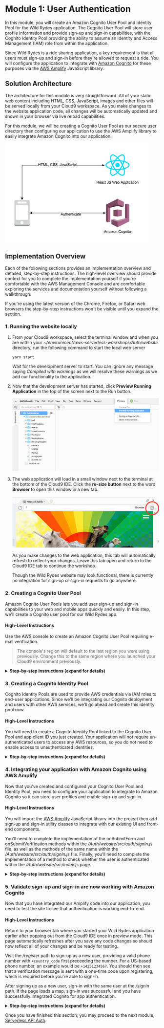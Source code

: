 # Module 1: User Authentication

In this module, you will create an Amazon Cognito User Pool and Identity Pool for the Wild Rydes application.
The Cognito User Pool will store user profile information and provide sign-up and sign-in capabilities, with the Cognito Identity Pool providing the ability to assume an Identity and Access Management (IAM) role from within the application.

Since Wild Rydes is a ride sharing application, a key requirement is that all users must sign-up and sign-in before they're allowed to request a ride. You will configure the application to integrate with [Amazon Cognito](https://aws.amazon.com/cognito/) for these purposes via the [AWS Amplify](https://aws-amplify.github.io/) JavaScript library.

## Solution Architecture

The architecture for this module is very straightforward. All of your static web content including HTML, CSS, JavaScript, images and other files will be served locally from your Cloud9 workspace. As you make changes to the website application code, all changes will be automatically updated and shown in your browser via live reload capabilities.

For this module, we will be creating a Cognito User Pool as our secure user directory then configuring our application to use the AWS Amplify library to easily integrate Amazon Cognito into our application.

![Website architecture](../images/wildrydes-module1-architecture.png)

## Implementation Overview

Each of the following sections provides an implementation overview and detailed, step-by-step instructions. The high-level overview should provide context for you to complete the implementation yourself if you're comfortable with the AWS Management Console and are comfortable exploring the services and documentation yourself without following a walkthrough.

If you're using the latest version of the Chrome, Firefox, or Safari web browsers the step-by-step instructions won't be visible until you expand the section.

### 1. Running the website locally

1. From your Cloud9 workspace, select the terminal window and when you are within your *~/environment/aws-serverless-workshops/Auth/website* directory, run the following command to start the local web server 

    ```console
    yarn start
    ```

    Wait for the development server to start. You can ignore any message saying *Compiled with warnings* as we will resolve these warnings as we add our functionality to the application.


2. Now that the development server has started, click **Preview Running Application** in the top of the screen next to the Run button.

    ![Cloud9 Preview](../images/cloud9-local-preview.png)  

3. The web application will load in a small window next to the terminal at the bottom of the Cloud9 IDE. Click the **re-size button** next to the word **Browser** to open this window in a new tab.

    ![Cloud9 Preview Re-size](../images/cloud9-resize-live-preview.png)   

   As you make changes to the web application, this tab will automatically refresh to reflect your changes. Leave this tab open and return to the Cloud9 IDE tab to continue the workshop.

   Though the Wild Rydes website may look functional, there is currently no integration for sign-up or sign-in requests to go anywhere.

### 2. Creating a Cognito User Pool

Amazon Cognito User Pools lets you add user sign-up and sign-in capabilities to your web and mobile apps quickly and easily. In this step, we'll create a Cognito user pool for our Wild Rydes app.

#### High-Level Instructions

Use the AWS console to create an Amazon Cognito User Pool requiring e-mail verification.

> The console's region will default to the last region you were using previously. Change this to the same region where you launched your Cloud9 environment previously.

<details>
<summary><strong>Step-by-step instructions (expand for details)</strong></summary><p>

1. In the AWS Management Console choose **Services** then select **Cognito** under Security, Identity, and Compliance.

2. Choose your desired **Region** in top-right of the console if not already selected. This should match the region where you launched your Cloud9 environment previously.

3. Choose **Manage User Pools**.

4. Choose **Create a User Pool** in the top right of the console.

5. Provide a name for your user pool such as `WildRydes`.

6. Choose **Step through settings** to configure our user pool options.

	![User Pool Setup Step 1](../images/cognito-userpool-setup-step1.png)

7. Leave **Username** selected, but additionally select **Also allow sign in with verified email address** and **Also allow sign in with verified phone number**.

8. Leave all other attribute defaults as-is.

9. Choose **Next step**.

	![User Pool Setup Step 2](../images/cognito-userpool-setup-step2.png)

10. Leave password policies and user sign up settings set to default settings and choose **Next step**.

	![User Pool Setup Step 3](../images/cognito-userpool-setup-step3.png)

11. Leave **MFA set to Off** for this workshop.

12. Leave the default setting selected of requiring e-mail verification.

13. Choose **Next step**.

	![User Pool Setup Step 4](../images/cognito-userpool-setup-step4.png)

14. Leave all message defaults as-is and choose **Next step**.

15. Skip adding any tags and click **Next step**.

16. Choose **No** to not remember your user's devices then click **Next step**.

	![User Pool Setup Step 5](../images/cognito-userpool-setup-step5.png)

17. In the next screen, click the **Add an app client** *link*.

18. Input `wildrydes-web-app` as the app client name.

19. **Uncheck** *Generate client secret*. Client secrets are used for server-side applications authentication and are not needed for JavaScript applications.

20. Choose **Create app client**.

21. Choose **Next step**.

	![User Pool Setup Step 6](../images/cognito-userpool-setup-step6.png)

22. Leave all Lambda trigger settings set to *none*. These trigger settings allow you to extend the out-of-the-box sign-up and sign-in flows with your own custom logic, but we will not be using this feature in this workshop.

23. Choose **Next step**.

24. Review summary of all provided settings for accuracy then choose **Create pool**.

	![User Pool Setup Step 7](../images/cognito-userpool-setup-step7.png)

25. Within Cloud9, click the **+** symbol and choose to create **New File**. You will use this new blank editor tab as a scratchpad for various resource names and variables.

	![Cloud9 Create Scratchpad Tab](../images/cloud9-createscratchpadtab.png)

26. Back in the AWS Cognito console, copy your new *User Pool Id* into the scratchpad tab.

	![Copy User Pool ID](../images/cognito-userpool-copy-userpool-id.png)

27. Choose **App clients** heading under *General settings* within the Cognito navigation panel.

28. Copy the *App client ID* over to your scratchpad. You will be using both of these values later on.

	![Copy User Pool App Client ID](../images/cognito-userpool-copy-appclient-id.png)

</p></details>

### 3. Creating a Cognito Identity Pool

Cognito Identity Pools are used to provide AWS credentials via IAM roles to end-user applications. Since we'll be integrating our Cognito deployment and users with other AWS services, we'll go ahead and create this identity pool now.

#### High-Level Instructions

You will need to create a Cognito Identity Pool linked to the Cognito User Pool and app client ID you just created. Your application will not require un-authenticated users to access any AWS resources, so you do not need to enable access to unauthenticated identities. 

<details>
<summary><strong>Step-by-step instructions (expand for details)</strong></summary><p>

1. In the Cognito console, choose **Federated Identities** in the header bar to switch to the console for Cognito Federated Identities.

1. Choose **Create new Identity pool**.

1. Input `wildrydes_identity_pool` as the Identity pool name.

1. Expand **Authentication providers**.

1. Within the Cognito tab, input the User Pool ID and App client Id you copied previously to the scratchpad tab.

	![Identity Pool Setup Step 1](../images/cognito-identitypool-setup-step1.png)

1. Choose **Create Pool**.

1. Choose **Allow** to allow Cognito Identity Pools to setup IAM roles for your application's users. Permissions and settings of these roles can be customized later.

1. Copy/paste the *Identity Pool ID*, highlighted in red within the code sample in the Get AWS Credentials section, into your Cloud9 scatchpad editor tab.

	> Do not copy the quotation marks, but include the region code and ":" character.

	![Copy Identity Pool Id to Cloud9 scratchpad](../images/cognito-identitypool-copyId.png)
	
1. Your scratchpad should now have values for the following Cognito resources:

	![Cognito Setup IDs Scratchpad](../images/cognito-setup-scratchpad.png)

</p></details>

### 4. Integrating your application with Amazon Cognito using AWS Amplify

Now that you've created and configured your Cognito User Pool and Identity Pool, you need to configure your application to integrate to Amazon Cognito so it can store user profiles and enable sign-up and sign-in.

#### High-Level Instructions

You will import the [AWS Amplify](https://aws-amplify.github.io/) JavaScript library into the project then add sign-up and sign-in utility classes to integrate with our existing UI and front-end components.

You'll need to complete the implementation of the onSubmitForm and onSubmitVerification methods within the */Auth/website/src/auth/signIn.js* file, as well as the methods of the same name within the */Auth/website/src/auth/signIn.js* file. Finally, you'll need to complete the implementation of a method to check whether the user is authenticated within the */Auth/website/src/index.js* page.

<details>
<summary><strong>Step-by-step instructions (expand for details)</strong></summary><p>

1. Before using any AWS Amplify modules, we first need to configure Amplify to use our newly created Cognito resources by updating */Auth/website/src/amplify-config.js*.

1. After opening this file in your Cloud9 IDE editor, copy the following parameter values from your previous scratchpad into the config value parameter placeholders:
	- `identityPoolId`
	- `region`
	- `userPoolId`
	- `userPoolWebClientId`

	> Be sure to fill in the **'' blanks** with your config values. You do not need to modify the example values shown in the comments as they are just for reference and not leveraged by your application.

1. **Save your changes** to the Amplify config file so your new  settings take effect. Any unsaved changes to a file are indicated by a dot icon in the tab of the editor so if you see a gray dot next to the file name, you may have forgotten to save.

1. Next, edit the *website/src/index.js* file to add the following lines to the **top of the file** **(but below all the other imports)** to configure Amplify then save your changes:

	```
	import Amplify from 'aws-amplify';
	import awsConfig from './amplify-config';
	
	Amplify.configure(awsConfig);
	```
	
	> After making this changes, your imports should be in the following order:
	
	![Amplify imports order](../images/amplify-imports-order.png)
	
1. **Save your changes** to the *website/src/index.js* file.

1. Next, we need to ensure our application evaluates the user's authenticated state. In the same */website/src/index.js* file, find and replace the **isAuthenticated method** with the code below to use our Amplify library's built-in user session to check this status.

	```
	const isAuthenticated = () => Amplify.Auth.user !== null;
	```
	
1. **Save your changes** to the */website/src/index.js* file.

1. Now that we've imported the Amplify and configured the Amplify library, we need to update our application's code to sign-up users using Amplify and Cognito User Pools by finding and replacing the following methods within the */website/src/auth/SignUp.js* file with the following code.

	> You only need to replace these two methods. The rest of the SignUp.js file should not be modified.
	
	> The onSubmitForm method handles the event when the registration form is submitted. This calls the Auth.signUp method from the AWS Amplify library which registers the user with your Cognito User Pool.
	
	> The onSubmitVerification method handles the event when the verification code entry form is submitted after the initial registration request. This calls the Auth.confirmSignUp method from the AWS Amplify library which confirms the user registration within your Cognito User Pool.

	```
	async onSubmitForm(e) {
	  e.preventDefault();
	  try {
	      const params = {
	          username: this.state.email.replace(/[@.]/g, '|'),
	          password: this.state.password,
	          attributes: {
		          email: this.state.email,
		          phone_number: this.state.phone
	          },
	          validationData: []
	      };
	      const data = await Auth.signUp(params);
	      console.log(data);
	      this.setState({ stage: 1 });
	  } catch (err) {
	    if (err === "No userPool") {
	      // User pool not defined in Amplify config file
	      console.error("User Pool not defined");
	      alert("User Pool not defined. Amplify config must be updated with user pool config");
	    } else if (err.message === "User already exists") {
	        // Setting state to allow user to proceed to enter verification code
	        this.setState({ stage: 1 });
	    } else {
	        if (err.message.indexOf("phone number format") >= 0) {err.message = "Invalid phone number format. Must include country code. Example: +14252345678"}
	        alert(err.message);
	        console.error("Exception from Auth.signUp: ", err);
	        this.setState({ stage: 0, email: '', password: '', confirm: '' });
	    }
	  }
	}
	
	async onSubmitVerification(e) {
	    e.preventDefault();
	    try {
	      const data = await Auth.confirmSignUp(
	          this.state.email.replace(/[@.]/g, '|'),
	          this.state.code
	      );
	      console.log(data);
	      // Go to the sign in page
	      this.props.history.replace('/signin');
	    } catch (err) {
	      alert(err.message);
	      console.error("Exception from Auth.confirmSignUp: ", err);
	    }
	}
	```
	
1. **Save your changes** to the */website/src/auth/SignUp.js* file.

1. You additionally need to integrate the sign-in capability to use AWS Amplify and Cognito by finding and replacing the following methods within the */website/src/auth/SignIn.js* file with the code below.

	> You only need to replace these two methods. The rest of the SignIn.js file should not be modified.
	
	> The onSubmitForm method initiates the signin request with your Cognito User Pool by invoking the Auth.signIn method from AWS Amplify then sets the local state appropriately to indicate the user has signed in successfully.
	
	> The onSubmitVerification method is used to submit a verification code whenever multi-factor authentication is required to authenticate. For this workshop, this method will not be invoked since you did not require multi-factor authentication earlier when configuring your Cognito User Pool.  

    ```
	async onSubmitForm(e) {
	    e.preventDefault();
	    try {
	        const userObject = await Auth.signIn(
	          this.state.email.replace(/[@.]/g, '|'),
	          this.state.password
	        );
	        console.log('userObject', userObject);
	        if (userObject.challengeName) {
	          // Auth challenges are pending prior to token issuance
	          this.setState({ userObject, stage: 1 });
	        } else {
	          // No remaining auth challenges need to be satisfied
	          const session = await Auth.currentSession();
	          // console.log('Cognito User Access Token:', session.getAccessToken().getJwtToken());
	          console.log('Cognito User Identity Token:', session.getIdToken().getJwtToken());
	          // console.log('Cognito User Refresh Token', session.getRefreshToken().getToken());
	          this.setState({ stage: 0, email: '', password: '', code: '' });
	          this.props.history.replace('/app');
	        }
	    } catch (err) {
	        alert(err.message);
	        console.error('Auth.signIn(): ', err);
	    }
	}

	async onSubmitVerification(e) {
	    e.preventDefault();
	    try {
	      const data = await Auth.confirmSignIn(
	        this.state.userObject,
	        this.state.code
	      );
	      console.log('Cognito User Data:', data);
	      const session = await Auth.currentSession();
	      // console.log('Cognito User Access Token:', session.getAccessToken().getJwtToken());
	      console.log('Cognito User Identity Token:', session.getIdToken().getJwtToken());
	      // console.log('Cognito User Refresh Token', session.getRefreshToken().getToken());
	      this.setState({ stage: 0, email: '', password: '', code: '' });
	      this.props.history.replace('/app');
	    } catch (err) {
	      alert(err.message);
	      console.error('Auth.confirmSignIn(): ', err);
	    }
	}
    ```
1. **Save your changes** to the */website/src/auth/SignIn.js* file.

</p></details>

### 5. Validate sign-up and sign-in are now working with Amazon Cognito

Now that you have integrated our Amplify code into our application, you need to test the site to see that authentication is working end-to-end.

#### High-Level Instructions

Return to your browser tab where you started your Wild Rydes application earlier after popping out from the Cloud9 IDE once in preview mode. This page automatically refreshes after you save any code changes so should now reflect all of your changes and be ready for testing.

Visit the */register* path to sign-up as a new user, providing a valid phone number with `+country_code` first preceeding the number. For a US-based phone number, an example would be `+14251234567`. You should then see that a verification message is sent with a one-time code upon registering, which is required before you're able to sign-in.

After signing up as a new user, sign-in with the same user at the */signin* path. If the page loads a map, sign-in was successful and you have successfully integrated Cognito for app authentication.

<details>
<summary><strong>Step-by-step instructions (expand for details)</strong></summary><p>

1. Visit `/register` path of your Cloud9's website to go to the registration page.

1. Input your e-mail address, phone number with `+country_code` first preceeding the number, as well as your password twice. For a US-based phone number, an example would be `+14251234567`.

	> Your password must include 8 characters, including uppercase and lowercase characters, and at least 1 number and 1 special character.

1. Choose **Let's Ryde** to submit registration.

1. On the verify e-mail screen, enter the one-time code sent to your e-mail address provided then choose **Verify**.

	> Be sure to check your spam folder for the e-mail with your verification code if you do not see it in your inbox.

1. Assuming no errors were encountered, you will be redirected to the Sign-in screen. Now, re-enter the same e-mail address and password you chose at registration.

1. If the page then loads a map, sign-in was successful and you have successfully integrated Cognito for app authentication.

1. *Optionally*, you may scroll down beyond the map to copy your user's identity token and decode it by pasting it into the 'encoded' input box at [JWT.io](http://jwt.io). You will see all of your user's attributes are encoded within the token, along with other standard attributes such as the time the token was issued, the time the token expires, the user's unique ID, and more.

</p></details>

Once you have finished this section, you may proceed to the next module, [Serverless API Auth](../2_ServerlessAPI).

